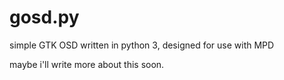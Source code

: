 gosd.py
=======

simple GTK OSD written in python 3, designed for use with MPD

maybe i'll write more about this soon.
